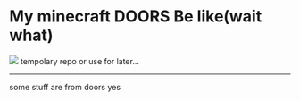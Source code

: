 # My minecraft DOORS Be like(wait what)
<img src="https://github.com/hayattgd/my-minecraft-doors-be-like/blob/main/dee7a1bd-3be1-40b1-bf2e-480e94be5c18.gif?raw=true">
tempolary repo or use for later...

---
some stuff are from doors yes
